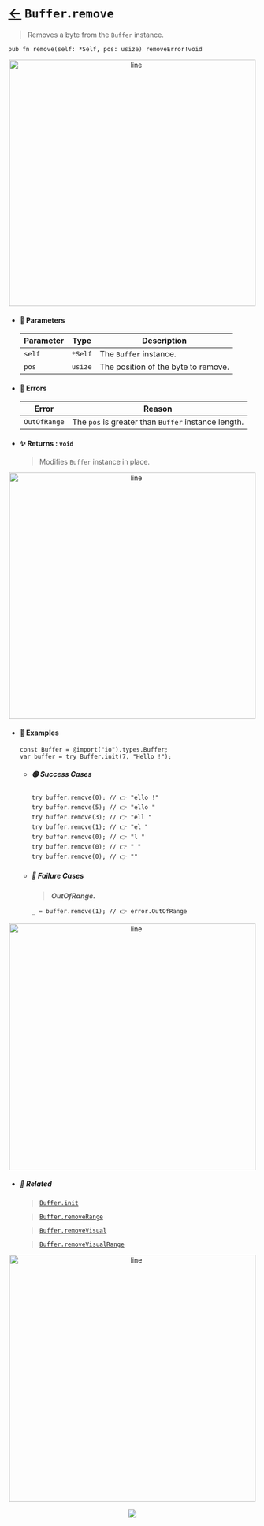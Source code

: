# [←](../Buffer.md) `Buffer`.`remove`

> Removes a byte from the `Buffer` instance.

```zig
pub fn remove(self: *Self, pos: usize) removeError!void
```


<div align="center">
<img src="https://raw.githubusercontent.com/maysara-elshewehy/io-bench/refs/heads/main/dist/img/md/line.png" alt="line" style="width:500px;"/>
</div>

- #### 🧩 Parameters

    | Parameter | Type    | Description                         |
    | --------- | ------- | ----------------------------------- |
    | `self`    | `*Self` | The `Buffer` instance.              |
    | `pos`     | `usize` | The position of the byte to remove. |

- #### 🚫 Errors

    | Error        | Reason                                              |
    | ------------ | --------------------------------------------------- |
    | `OutOfRange` | The `pos` is greater than `Buffer` instance length. |

- #### ✨ Returns : `void`

    > Modifies `Buffer` instance in place.

<div align="center">
<img src="https://raw.githubusercontent.com/maysara-elshewehy/io-bench/refs/heads/main/dist/img/md/line.png" alt="line" style="width:500px;"/>
</div>

- #### 🧪 Examples

    ```zig
    const Buffer = @import("io").types.Buffer;
    var buffer = try Buffer.init(7, "Hello !");
    ```

    - ##### 🟢 Success Cases

        ```zig
        try buffer.remove(0); // 👉 "ello !"
        try buffer.remove(5); // 👉 "ello "
        try buffer.remove(3); // 👉 "ell "
        try buffer.remove(1); // 👉 "el "
        try buffer.remove(0); // 👉 "l "
        try buffer.remove(0); // 👉 " "
        try buffer.remove(0); // 👉 ""
        ```

    - ##### 🔴 Failure Cases

        > **_OutOfRange._**

        ```zig
        _ = buffer.remove(1); // 👉 error.OutOfRange
        ```

<div align="center">
<img src="https://raw.githubusercontent.com/maysara-elshewehy/io-bench/refs/heads/main/dist/img/md/line.png" alt="line" style="width:500px;"/>
</div>

- ##### 🔗 Related

  > [`Buffer.init`](./init.md)

  > [`Buffer.removeRange`](./removeRange.md)

  > [`Buffer.removeVisual`](./removeVisual.md)

  > [`Buffer.removeVisualRange`](./removeVisualRange.md)

<div align="center">
<img src="https://raw.githubusercontent.com/maysara-elshewehy/io-bench/refs/heads/main/dist/img/md/line.png" alt="line" style="width:500px;"/>
</div>

<div align="center"><br>
<a href="https://github.com/maysara-elshewehy"> <img src="https://img.shields.io/badge/Made with ❤️ by-Maysara-orange"/> </a>
</div>
